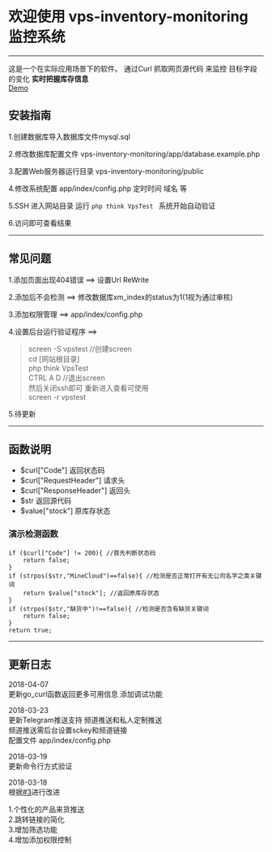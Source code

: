# 欢迎使用 vps-inventory-monitoring 监控系统

------

这是一个在实际应用场景下的软件。
通过Curl 抓取网页源代码 来监控 目标字段的变化 **实时把握库存信息**   
[Demo](http://vps.hcaiyue.top)

## 安装指南

1.创建数据库导入数据库文件mysql.sql

2.修改数据库配置文件 vps-inventory-monitoring/app/database.example.php  

3.配置Web服务器运行目录 vps-inventory-monitoring/public  

4.修改系统配置 app/index/config.php 定时时间 域名 等  

5.SSH 进入网站目录 运行 `php think VpsTest ` 系统开始自动验证 

6.访问即可查看结果

-----

## 常见问题

1.添加页面出现404错误  ==> 设置Url ReWrite  

2.添加后不会检测       ==> 修改数据库xm_index的status为1(1视为通过审核)  

3.添加权限管理         ==> app/index/config.php    

4.设置后台运行验证程序  ==> 
>screen -S vpstest  //创建screen  
cd [网站根目录]  
php think VpsTest  
CTRL A D //退出screen  
然后关闭ssh即可
重新进入查看可使用  
screen -r vpstest

5.待更新

----
## 函数说明
 - $curl["Code"] 返回状态码  
 - $curl["RequestHeader"] 请求头  
 - $curl["ResponseHeader"] 返回头  
 - $str 返回源代码
 - $value["stock"] 原库存状态
### 演示检测函数
```
if ($curl["Code"] != 200){ //首先判断状态码
    return false;
}
if (strpos($str,"MineCloud")==false){ //检测是否正常打开有无公司名字之类关键词
    return $value["stock"]; //返回原库存状态
}
if (strpos($str,"缺货中")!==false){ //检测是否含有缺货关键词
    return false; 
}
return true;
```
---
## 更新日志

2018-04-07  
更新go_curl函数返回更多可用信息
添加调试功能

2018-03-23   
更新Telegram推送支持 频道推送和私人定制推送  
频道推送需后台设置sckey和频道链接  
配置文件 app/index/config.php    

2018-03-19  
更新命令行方式验证

2018-03-18  
根据[#3](https://github.com/546669204/vps-inventory-monitoring/issues/3)进行改进

1.个性化的产品来货推送  
2.跳转链接的简化  
3.增加筛选功能  
4.增加添加权限控制
